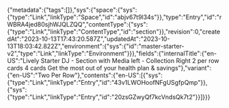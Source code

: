 {"metadata":{"tags":[]},"sys":{"space":{"sys":{"type":"Link","linkType":"Space","id":"abjv67t9l34s"}},"type":"Entry","id":"rWBRA4jed80sjhWJQLZQQ","contentType":{"sys":{"type":"Link","linkType":"ContentType","id":"section"}},"revision":0,"createdAt":"2023-10-13T17:43:20.587Z","updatedAt":"2023-10-13T18:03:42.822Z","environment":{"sys":{"id":"master-starter-v2","type":"Link","linkType":"Environment"}}},"fields":{"internalTitle":{"en-US":"Lively Starter DJ  - Section with Media left - Collection Right  2 per row cards 4 cards  Get the most out of your health plan & savings"},"variant":{"en-US":"Two Per Row"},"contents":{"en-US":[{"sys":{"type":"Link","linkType":"Entry","id":"43v1LWOHoofNFgUSgfpQmp"}},{"sys":{"type":"Link","linkType":"Entry","id":"20zsGZwyQf7kcVndsQk7t2"}}]}}}